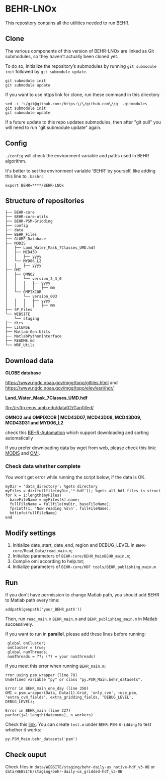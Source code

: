 # BEHR-LNOx

This repository contains all the utilities needed to run BEHR.

## Clone

The various components of this version of BEHR-LNOx are linked as Git submodules, so they haven't actually been cloned yet.

To do so, Initialize the repository’s submodules by running `git submodule init` followed by `git submodule update`.

```
git submodule init
git submodule update
```

If you want to use https link for clone, run these command in this directory

```
sed -i 's/git@github.com:/https:\/\/github.com\//g' .gitmodules
git submodule init
git submodule update
```

If a future update to this repo updates submodules, then after "git pull" you will need to run "git submodule update" again.

## Config

`./config` will check the environment variable and paths used in BEHR algorithm.

It's better to set the environment variable 'BEHR' by yourself, like adding this line to `.bashrc`

```
export BEHR=****/BEHR-LNOx
```

## Structure of repositories

```
├── BEHR-core
├── BEHR-core-utils
├── BEHR-PSM-Gridding
├── config
├── data
├── BEHR_Files
├── GLOBE_Database
├── MODIS
│   ├── Land_Water_Mask_7Classes_UMD.hdf
│   ├── MCD43D
│   │   ├── yyyy
│   └── MYD06_L2
│   │   ├── yyyy
├── OMI
│   ├── OMNO2
│   │   └── version_3_3_0
│   │   │   ├── yyyy
│   │   │   │   ├── mm
│   └── OMPIXCOR
│       └── version_003
│   │   │   ├── yyyy
│   │   │   │   ├── mm
├── SP_Files
└── WEBSITE
    └── staging
├── dirs
├── LICENSE
├── Matlab-Gen-Utils
├── MatlabPythonInterface
├── README.md
└── WRF_Utils
```

## Download data

**GLOBE database**

https://www.ngdc.noaa.gov/mgg/topo/gltiles.html and https://www.ngdc.noaa.gov/mgg/topo/elev/esri/hdr/

**Land_Water_Mask_7Classes_UMD.hdf**

ftp://rsftp.eeos.umb.edu/data02/Gapfilled/

**OMNO2 and OMPIXCOR | MCD43D07, MCD43D08, MCD43D09, MCD43D31 and MYD06_L2**

check this [BEHR-Automation](https://github.com/zxdawn/BEHR-Automation) which support downloading and sorting automatically

If you prefer downloading data by wget from web, please check this link: [MODIS](https://ladsweb.modaps.eosdis.nasa.gov/search/) and [OMI](https://disc.gsfc.nasa.gov/information/howto/5761bc6a5ad5a18811681bae/how-to-download-data-files-from-https-service-with-wget).

### Check data whether complete

You won't get error while running the script below, if the data is OK.
```
myDir = 'data_directory'; %gets directory
myFiles = dir(fullfile(myDir,'*.hdf')); %gets all hdf files in struct
for k = 1:length(myFiles)
  baseFileName = myFiles(k).name;
  fullFileName = fullfile(myDir, baseFileName);
  fprintf(1, 'Now reading %s\n', fullFileName);
  hdfinfo(fullFileName)
end
```

## Modify settings

1. Initialize date_start, date_end, region and DEBUG_LEVEL in `BEHR-core/Read_Data/read_main.m`;
2. Initialize parameters of `BEHR-core/BEHR_MainBEHR_main.m`;
3. Compile omi according to help.txt;
4. Initialize parameters of `BEHR-core/HDF tools/BEHR_publishing_main.m`

## Run

If you don't have permission to change Matlab path, you should add BEHR to Matlab path every time:

`addpath(genpath('your_BEHR_path'))`

Then, run `read_main.m` `BEHR_main.m`  and `BEHR_publishing_main.m` in Matlab successively.

If you want to run in **parallel**, please add these lines before running:

```
 global onCluster;
 onCluster = true;
 global numThreads;
 numThreads = ??; (?? = your numthreads)
```

If you meet this error when running `BEHR_main.m`:

```
rror using psm_wrapper (line 78)
Undefined variable "py" or class "py.PSM_Main.behr_datasets".

Error in BEHR_main_one_day (line 350)
OMI = psm_wrapper(Data, Data(1).Grid, 'only_cvm', ~use_psm, 'extra_cvm_fields', extra_gridding_fields, 'DEBUG_LEVEL', DEBUG_LEVEL);

Error in BEHR_main (line 227)
parfor(j=1:length(datenums), n_workers)
```

Check this [link](https://www.mathworks.com/help/matlab/matlab_external/undefined-variable-py-or-function-py-command.html). You can create `test.m` under `BEHR-PSM-Gridding` to test whether it works:

```
py.PSM_Main.behr_datasets('psm')
```

## Check ouput

Check files in `data/WEBSITE/staging/behr-daily-us_native-hdf_v3-0B` or `data/WEBSITE/staging/behr-daily-us_gridded-hdf_v3-0B`

